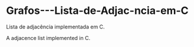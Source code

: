 # Grafos---Lista-de-Adjac-ncia-em-C
Lista de adjacência implementada em C.

A adjacence list implemented in C. 
